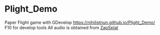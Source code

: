 # Plight_Demo
Paper Flight game with GDevelop
https://nihilistnun.github.io/Plight_Demo/
F10 for develop tools
All audio is obtained from [ZapSplat](www.zapsplat.com)
